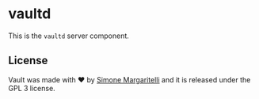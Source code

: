 # vaultd

This is the `vaultd` server component.

## License

Vault was made with ♥  by [Simone Margaritelli](https://www.evilsocket.net/) and it is released under the GPL 3 license.

